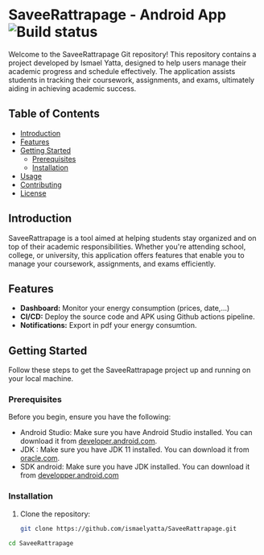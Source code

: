 # SaveeRattrapage - Android App ![Build status](https://github.com/ismaelyatta/SaveeRattrapage/blob/master/app/src/main/res/mipmap-hdpi/ic_launcher_foreground_savee.png)

Welcome to the SaveeRattrapage Git repository! This repository contains a project developed by Ismael Yatta, designed to help users manage their academic progress and schedule effectively. The application assists students in tracking their coursework, assignments, and exams, ultimately aiding in achieving academic success.

## Table of Contents

- [Introduction](#introduction)
- [Features](#features)
- [Getting Started](#getting-started)
  - [Prerequisites](#prerequisites)
  - [Installation](#installation)
- [Usage](#usage)
- [Contributing](#contributing)
- [License](#license)

<a name="introduction"></a>
## Introduction

SaveeRattrapage is a tool aimed at helping students stay organized and on top of their academic responsibilities. Whether you're attending school, college, or university, this application offers features that enable you to manage your coursework, assignments, and exams efficiently.

<a name="features"></a>
## Features 

- **Dashboard:** Monitor your energy consumption (prices, date,...) 
- **CI/CD:** Deploy the source code and APK using Github actions pipeline.
- **Notifications:** Export in pdf your energy consumtion.

<a name="getting-started"></a>
## Getting Started 

Follow these steps to get the SaveeRattrapage project up and running on your local machine.

### Prerequisites 

Before you begin, ensure you have the following:

- Android Studio: Make sure you have Android Studio installed. You can download it from [developer.android.com](https://developer.android.com/studio).
- JDK : Make sure you have JDK 11 installed. You can download it from [oracle.com](https://www.oracle.com/fr/java/technologies/javase/jdk11-archive-downloads.html). 
- SDK android: Make sure you have JDK installed. You can download it from [developper.android.com](https://developer.android.com/tools/releases/platform-tools)

### Installation 

1. Clone the repository:

   ```bash
   git clone https://github.com/ismaelyatta/SaveeRattrapage.git
   
 ```bash
cd SaveeRattrapage

   
   
